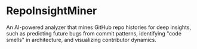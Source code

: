 # RepoInsightMiner
An AI-powered analyzer that mines GitHub repo histories for deep insights, such as predicting future bugs from commit patterns, identifying "code smells" in architecture, and visualizing contributor dynamics.
